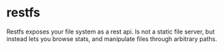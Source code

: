 # restfs
Restfs exposes your file system as a rest api. Is not a static file server, but instead lets you browse stats, and manipulate files through arbitrary paths.
